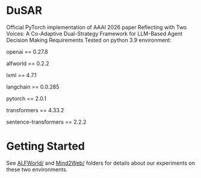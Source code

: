# DuSAR
Official PyTorch implementation of AAAI 2026 paper Reflecting with Two Voices: A Co-Adaptive Dual-Strategy Framework for LLM-Based Agent Decision Making
Requirements
Tested on python 3.9 environment:

openai == 0.27.8

alfworld == 0.2.2

lxml == 4.7.1

langchain == 0.0.285

pytorch == 2.0.1

transformers == 4.33.2

sentence-transformers == 2.2.2

# Getting Started
See [ALFWorld/](https://github.com/SkyRiver-2000/TRAD-Official/tree/main/ALFWorld) and [Mind2Web/](https://github.com/SkyRiver-2000/TRAD-Official/tree/main/Mind2Web) folders for details about our experiments on these two environments.
